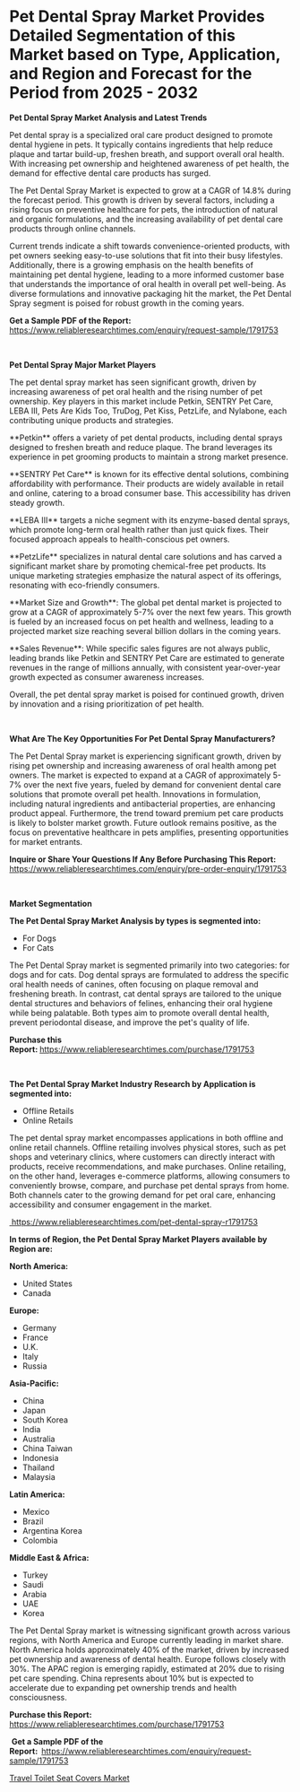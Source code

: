 <p><h1>Pet Dental Spray Market Provides Detailed Segmentation of this Market based on Type, Application, and Region and Forecast for the Period from 2025 - 2032</h1></p><p><strong>Pet Dental Spray Market Analysis and Latest Trends</strong></p>
<p><p>Pet dental spray is a specialized oral care product designed to promote dental hygiene in pets. It typically contains ingredients that help reduce plaque and tartar build-up, freshen breath, and support overall oral health. With increasing pet ownership and heightened awareness of pet health, the demand for effective dental care products has surged.</p><p>The Pet Dental Spray Market is expected to grow at a CAGR of 14.8% during the forecast period. This growth is driven by several factors, including a rising focus on preventive healthcare for pets, the introduction of natural and organic formulations, and the increasing availability of pet dental care products through online channels. </p><p>Current trends indicate a shift towards convenience-oriented products, with pet owners seeking easy-to-use solutions that fit into their busy lifestyles. Additionally, there is a growing emphasis on the health benefits of maintaining pet dental hygiene, leading to a more informed customer base that understands the importance of oral health in overall pet well-being. As diverse formulations and innovative packaging hit the market, the Pet Dental Spray segment is poised for robust growth in the coming years.</p></p>
<p><strong>Get a Sample PDF of the Report:&nbsp;</strong> <a href="https://www.reliableresearchtimes.com/enquiry/request-sample/1791753?utm_campaign=2181&utm_medium=2&utm_source=Github&utm_content=ia&utm_term=06022025&utm_id=pet-dental-spray">https://www.reliableresearchtimes.com/enquiry/request-sample/1791753</a></p>
<p>&nbsp;</p>
<p><strong>Pet Dental Spray Major Market Players</strong></p>
<p><p>The pet dental spray market has seen significant growth, driven by increasing awareness of pet oral health and the rising number of pet ownership. Key players in this market include Petkin, SENTRY Pet Care, LEBA III, Pets Are Kids Too, TruDog, Pet Kiss, PetzLife, and Nylabone, each contributing unique products and strategies.</p><p>**Petkin** offers a variety of pet dental products, including dental sprays designed to freshen breath and reduce plaque. The brand leverages its experience in pet grooming products to maintain a strong market presence. </p><p>**SENTRY Pet Care** is known for its effective dental solutions, combining affordability with performance. Their products are widely available in retail and online, catering to a broad consumer base. This accessibility has driven steady growth.</p><p>**LEBA III** targets a niche segment with its enzyme-based dental sprays, which promote long-term oral health rather than just quick fixes. Their focused approach appeals to health-conscious pet owners.</p><p>**PetzLife** specializes in natural dental care solutions and has carved a significant market share by promoting chemical-free pet products. Its unique marketing strategies emphasize the natural aspect of its offerings, resonating with eco-friendly consumers.</p><p>**Market Size and Growth**: The global pet dental market is projected to grow at a CAGR of approximately 5-7% over the next few years. This growth is fueled by an increased focus on pet health and wellness, leading to a projected market size reaching several billion dollars in the coming years.</p><p>**Sales Revenue**: While specific sales figures are not always public, leading brands like Petkin and SENTRY Pet Care are estimated to generate revenues in the range of millions annually, with consistent year-over-year growth expected as consumer awareness increases.</p><p>Overall, the pet dental spray market is poised for continued growth, driven by innovation and a rising prioritization of pet health.</p></p>
<p>&nbsp;</p>
<p><strong>What Are The Key Opportunities For Pet Dental Spray Manufacturers?</strong></p>
<p><p>The Pet Dental Spray market is experiencing significant growth, driven by rising pet ownership and increasing awareness of oral health among pet owners. The market is expected to expand at a CAGR of approximately 5-7% over the next five years, fueled by demand for convenient dental care solutions that promote overall pet health. Innovations in formulation, including natural ingredients and antibacterial properties, are enhancing product appeal. Furthermore, the trend toward premium pet care products is likely to bolster market growth. Future outlook remains positive, as the focus on preventative healthcare in pets amplifies, presenting opportunities for market entrants.</p></p>
<p><strong>Inquire or Share Your Questions If Any Before Purchasing This Report:</strong> <a href="https://www.reliableresearchtimes.com/enquiry/pre-order-enquiry/1791753?utm_campaign=2181&utm_medium=2&utm_source=Github&utm_content=ia&utm_term=06022025&utm_id=pet-dental-spray">https://www.reliableresearchtimes.com/enquiry/pre-order-enquiry/1791753</a></p>
<p>&nbsp;</p>
<p><strong>Market Segmentation</strong></p>
<p><strong>The Pet Dental Spray Market Analysis by types is segmented into:</strong></p>
<p><ul><li>For Dogs</li><li>For Cats</li></ul></p>
<p><p>The Pet Dental Spray market is segmented primarily into two categories: for dogs and for cats. Dog dental sprays are formulated to address the specific oral health needs of canines, often focusing on plaque removal and freshening breath. In contrast, cat dental sprays are tailored to the unique dental structures and behaviors of felines, enhancing their oral hygiene while being palatable. Both types aim to promote overall dental health, prevent periodontal disease, and improve the pet's quality of life.</p></p>
<p><strong>Purchase this Report:&nbsp;</strong><a href="https://www.reliableresearchtimes.com/purchase/1791753?utm_campaign=2181&utm_medium=2&utm_source=Github&utm_content=ia&utm_term=06022025&utm_id=pet-dental-spray">https://www.reliableresearchtimes.com/purchase/1791753</a></p>
<p>&nbsp;</p>
<p><strong>The Pet Dental Spray Market Industry Research by Application is segmented into:</strong></p>
<p><ul><li>Offline Retails</li><li>Online Retails</li></ul></p>
<p><p>The pet dental spray market encompasses applications in both offline and online retail channels. Offline retailing involves physical stores, such as pet shops and veterinary clinics, where customers can directly interact with products, receive recommendations, and make purchases. Online retailing, on the other hand, leverages e-commerce platforms, allowing consumers to conveniently browse, compare, and purchase pet dental sprays from home. Both channels cater to the growing demand for pet oral care, enhancing accessibility and consumer engagement in the market.</p></p>
<p><a href="https://www.reliableresearchtimes.com/pet-dental-spray-r1791753?utm_campaign=2181&utm_medium=2&utm_source=Github&utm_content=ia&utm_term=06022025&utm_id=pet-dental-spray">&nbsp;https://www.reliableresearchtimes.com/pet-dental-spray-r1791753</a></p>
<p><strong>In terms of Region, the Pet Dental Spray Market Players available by Region are:</strong></p>
<p>
    <p> <strong> North America: </strong>
        <ul>
            <li>United States</li>
            <li>Canada</li>
        </ul>
        </p> 
    <p> <strong> Europe: </strong>
        <ul>
            <li>Germany</li>
            <li>France</li>
            <li>U.K.</li>
            <li>Italy</li>
            <li>Russia</li>
        </ul>
        </p> 
    <p> <strong> Asia-Pacific: </strong>
        <ul>
            <li>China</li>
            <li>Japan</li>
            <li>South Korea</li>
            <li>India</li>
            <li>Australia</li>
            <li>China Taiwan</li>
            <li>Indonesia</li>
            <li>Thailand</li>
            <li>Malaysia</li>
        </ul>
        </p> 
    <p> <strong> Latin America: </strong>
        <ul>
            <li>Mexico</li>
            <li>Brazil</li>
            <li>Argentina Korea</li>
            <li>Colombia</li>
        </ul>
        </p> 
    <p> <strong> Middle East & Africa: </strong>
        <ul>
            <li>Turkey</li>
            <li>Saudi</li>
            <li>Arabia</li>
            <li>UAE</li>
            <li>Korea</li>
        </ul>
    </p>
    </p>
<p><p>The Pet Dental Spray market is witnessing significant growth across various regions, with North America and Europe currently leading in market share. North America holds approximately 40% of the market, driven by increased pet ownership and awareness of dental health. Europe follows closely with 30%. The APAC region is emerging rapidly, estimated at 20% due to rising pet care spending. China represents about 10% but is expected to accelerate due to expanding pet ownership trends and health consciousness.</p></p>
<p><strong>Purchase this Report: </strong><a href="https://www.reliableresearchtimes.com/purchase/1791753?utm_campaign=2181&utm_medium=2&utm_source=Github&utm_content=ia&utm_term=06022025&utm_id=pet-dental-spray">https://www.reliableresearchtimes.com/purchase/1791753</a></p>
<p>&nbsp;<strong>Get a Sample PDF of the Report:&nbsp;&nbsp;</strong><a href="https://www.reliableresearchtimes.com/enquiry/request-sample/1791753?utm_campaign=2181&utm_medium=2&utm_source=Github&utm_content=ia&utm_term=06022025&utm_id=pet-dental-spray">https://www.reliableresearchtimes.com/enquiry/request-sample/1791753</a></p>
<p><strong></strong></p>
<p><p><a href="https://github.com/AshikRahman991/Market-Research-Report-List-1/blob/main/travel-toilet-seat-covers-market.md?utm_campaign=2181&utm_medium=2&utm_source=Github&utm_content=ia&utm_term=06022025&utm_id=pet-dental-spray">Travel Toilet Seat Covers Market</a></p></p>